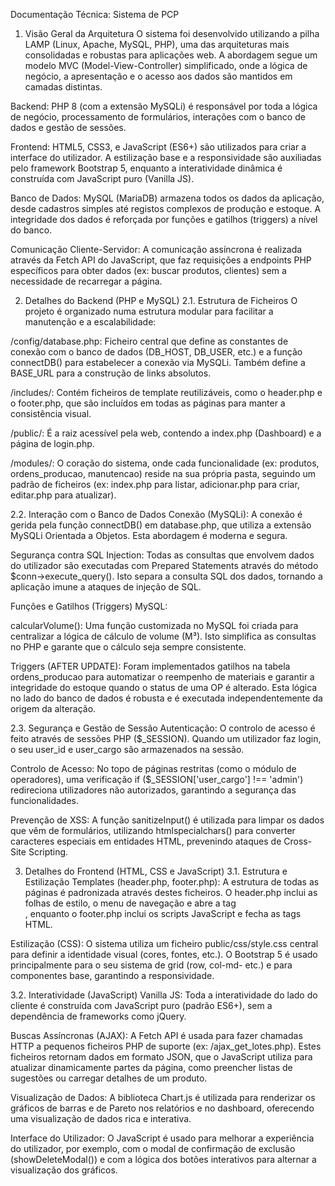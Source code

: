 Documentação Técnica: Sistema de PCP
1. Visão Geral da Arquitetura
O sistema foi desenvolvido utilizando a pilha LAMP (Linux, Apache, MySQL, PHP), uma das arquiteturas mais consolidadas e robustas para aplicações web. A abordagem segue um modelo MVC (Model-View-Controller) simplificado, onde a lógica de negócio, a apresentação e o acesso aos dados são mantidos em camadas distintas.

Backend: PHP 8 (com a extensão MySQLi) é responsável por toda a lógica de negócio, processamento de formulários, interações com o banco de dados e gestão de sessões.

Frontend: HTML5, CSS3, e JavaScript (ES6+) são utilizados para criar a interface do utilizador. A estilização base e a responsividade são auxiliadas pelo framework Bootstrap 5, enquanto a interatividade dinâmica é construída com JavaScript puro (Vanilla JS).

Banco de Dados: MySQL (MariaDB) armazena todos os dados da aplicação, desde cadastros simples até registos complexos de produção e estoque. A integridade dos dados é reforçada por funções e gatilhos (triggers) a nível do banco.

Comunicação Cliente-Servidor: A comunicação assíncrona é realizada através da Fetch API do JavaScript, que faz requisições a endpoints PHP específicos para obter dados (ex: buscar produtos, clientes) sem a necessidade de recarregar a página.

2. Detalhes do Backend (PHP e MySQL)
2.1. Estrutura de Ficheiros
O projeto é organizado numa estrutura modular para facilitar a manutenção e a escalabilidade:

/config/database.php: Ficheiro central que define as constantes de conexão com o banco de dados (DB_HOST, DB_USER, etc.) e a função connectDB() para estabelecer a conexão via MySQLi. Também define a BASE_URL para a construção de links absolutos.

/includes/: Contém ficheiros de template reutilizáveis, como o header.php e o footer.php, que são incluídos em todas as páginas para manter a consistência visual.

/public/: É a raiz acessível pela web, contendo a index.php (Dashboard) e a página de login.php.

/modules/: O coração do sistema, onde cada funcionalidade (ex: produtos, ordens_producao, manutencao) reside na sua própria pasta, seguindo um padrão de ficheiros (ex: index.php para listar, adicionar.php para criar, editar.php para atualizar).

2.2. Interação com o Banco de Dados
Conexão (MySQLi): A conexão é gerida pela função connectDB() em database.php, que utiliza a extensão MySQLi Orientada a Objetos. Esta abordagem é moderna e segura.

Segurança contra SQL Injection: Todas as consultas que envolvem dados do utilizador são executadas com Prepared Statements através do método $conn->execute_query(). Isto separa a consulta SQL dos dados, tornando a aplicação imune a ataques de injeção de SQL.

Funções e Gatilhos (Triggers) MySQL:

calcularVolume(): Uma função customizada no MySQL foi criada para centralizar a lógica de cálculo de volume (M³). Isto simplifica as consultas no PHP e garante que o cálculo seja sempre consistente.

Triggers (AFTER UPDATE): Foram implementados gatilhos na tabela ordens_producao para automatizar o reempenho de materiais e garantir a integridade do estoque quando o status de uma OP é alterado. Esta lógica no lado do banco de dados é robusta e é executada independentemente da origem da alteração.

2.3. Segurança e Gestão de Sessão
Autenticação: O controlo de acesso é feito através de sessões PHP ($_SESSION). Quando um utilizador faz login, o seu user_id e user_cargo são armazenados na sessão.

Controlo de Acesso: No topo de páginas restritas (como o módulo de operadores), uma verificação if ($_SESSION['user_cargo'] !== 'admin') redireciona utilizadores não autorizados, garantindo a segurança das funcionalidades.

Prevenção de XSS: A função sanitizeInput() é utilizada para limpar os dados que vêm de formulários, utilizando htmlspecialchars() para converter caracteres especiais em entidades HTML, prevenindo ataques de Cross-Site Scripting.

3. Detalhes do Frontend (HTML, CSS e JavaScript)
3.1. Estrutura e Estilização
Templates (header.php, footer.php): A estrutura de todas as páginas é padronizada através destes ficheiros. O header.php inclui as folhas de estilo, o menu de navegação e abre a tag <main>, enquanto o footer.php inclui os scripts JavaScript e fecha as tags HTML.

Estilização (CSS): O sistema utiliza um ficheiro public/css/style.css central para definir a identidade visual (cores, fontes, etc.). O Bootstrap 5 é usado principalmente para o seu sistema de grid (row, col-md- etc.) e para componentes base, garantindo a responsividade.

3.2. Interatividade (JavaScript)
Vanilla JS: Toda a interatividade do lado do cliente é construída com JavaScript puro (padrão ES6+), sem a dependência de frameworks como jQuery.

Buscas Assíncronas (AJAX): A Fetch API é usada para fazer chamadas HTTP a pequenos ficheiros PHP de suporte (ex: /ajax_get_lotes.php). Estes ficheiros retornam dados em formato JSON, que o JavaScript utiliza para atualizar dinamicamente partes da página, como preencher listas de sugestões ou carregar detalhes de um produto.

Visualização de Dados: A biblioteca Chart.js é utilizada para renderizar os gráficos de barras e de Pareto nos relatórios e no dashboard, oferecendo uma visualização de dados rica e interativa.

Interface do Utilizador: O JavaScript é usado para melhorar a experiência do utilizador, por exemplo, com o modal de confirmação de exclusão (showDeleteModal()) e com a lógica dos botões interativos para alternar a visualização dos gráficos.
